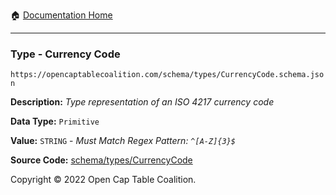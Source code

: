 :house: [Documentation Home](../../../README.md)

---

### Type - Currency Code

`https://opencaptablecoalition.com/schema/types/CurrencyCode.schema.json`

**Description:** _Type representation of an ISO 4217 currency code_

**Data Type:** `Primitive`

**Value:** `STRING` - _Must Match Regex Pattern: `^[A-Z]{3}$`_

**Source Code:** [schema/types/CurrencyCode](../../docs/markdown/schema/types/CurrencyCode.schema.json)

Copyright © 2022 Open Cap Table Coalition.
